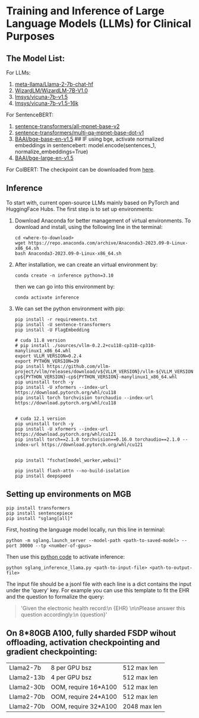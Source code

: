 # Training and Inference of Large Language Models (LLMs) for Clinical Purposes

## The Model List:

For LLMs:
   1. [meta-llama/Llama-2-7b-chat-hf](https://huggingface.co/meta-llama/Llama-2-7b-chat-hf)
   2. [WizardLM/WizardLM-7B-V1.0](https://huggingface.co/WizardLM/WizardLM-7B-V1.0)
   3. [lmsys/vicuna-7b-v1.5](https://huggingface.co/lmsys/vicuna-7b-v1.5)
   4. [lmsys/vicuna-7b-v1.5-16k](https://huggingface.co/lmsys/vicuna-7b-v1.5-16k)

For SentenceBERT:
   1. [sentence-transformers/all-mpnet-base-v2](https://huggingface.co/sentence-transformers/all-mpnet-base-v2)
   2. [sentence-transformers/multi-qa-mpnet-base-dot-v1](https://huggingface.co/sentence-transformers/multi-qa-mpnet-base-dot-v1)
   3. [BAAI/bge-base-en-v1.5](https://huggingface.co/BAAI/bge-base-en-v1.5) ## IF using bge, activate normalized embeddings in sentencebert: model.encode(sentences_1, normalize_embeddings=True)
   4. [BAAI/bge-large-en-v1.5](https://huggingface.co/BAAI/bge-large-en-v1.5)

For ColBERT:
   The checkpoint can be downloaded from [here](https://downloads.cs.stanford.edu/nlp/data/colbert/colbertv2/colbertv2.0.tar.gz).

## Inference

To start with, current open-source LLMs mainly based on PyTorch and HuggingFace Hubs. The first step is to set up environments:

1. Download Anaconda for better management of virtual environments. To download and install, using the following line in the terminal:
   ```{bash}
   cd <where-to-download>
   wget https://repo.anaconda.com/archive/Anaconda3-2023.09-0-Linux-x86_64.sh
   bash Anaconda3-2023.09-0-Linux-x86_64.sh
   ```
2. After installation, we can create an virtual environment by:
   ```{bash}
   conda create -n inference python=3.10
   ```
   then we can go into this environment by:
   ```{bash}
   conda activate inference
   ```
3. We can set the python environment with pip:
   ```{bash}
   pip install -r requirements.txt
   pip install -U sentence-transformers
   pip install -U FlagEmbedding

   # cuda 11.8 version
   # pip install ./sources/vllm-0.2.2+cu118-cp310-cp310-manylinux1_x86_64.whl
   export VLLM_VERSION=0.2.4
   export PYTHON_VERSION=39
   pip install https://github.com/vllm-project/vllm/releases/download/v${VLLM_VERSION}/vllm-${VLLM_VERSION}+cu118-cp${PYTHON_VERSION}-cp${PYTHON_VERSION}-manylinux1_x86_64.whl
   pip uninstall torch -y
   pip install -U xformers --index-url https://download.pytorch.org/whl/cu118
   pip install torch torchvision torchaudio --index-url https://download.pytorch.org/whl/cu118

   
   # cuda 12.1 version
   pip uninstall torch -y
   pip install -U xformers --index-url https://download.pytorch.org/whl/cu121
   pip install torch==2.1.0 torchvision==0.16.0 torchaudio==2.1.0 --index-url https://download.pytorch.org/whl/cu121
   
   
   pip install "fschat[model_worker,webui]"

   pip install flash-attn --no-build-isolation
   pip install deepspeed
   ```


## Setting up environments on MGB

```{bash}
pip install transformers
pip install sentencepiece
pip install "sglang[all]"
```

First, hosting the language model locally, run this line in terminal:
```{bash}
python -m sglang.launch_server --model-path <path-to-saved-model> --port 30000 --tp <number-of-gpus>
```

Then use this [python code](./inference/sglang_inference_llama.py) to activate inference:
```{bash}
python sglang_inference_llama.py <path-to-input-file> <path-to-output-file>
```
The input file should be a jsonl file with each line is a dict contains the input under the 'query' key.
For example you can use this template to fit the EHR and the question to formalize the query:
> 'Given the electronic health record:\n {EHR} \n\nPlease answer this question accordingly:\n {question}'



## On 8*80GB A100, fully sharded FSDP wihout offloading, activation checkpointing and gradient checkpointing:

||||
|---|---|---|
|Llama2-7b | 8 per GPU bsz | 512 max len|
|Llama2-13b | 4 per GPU bsz | 512 max len|
|Llama2-30b | OOM, require 16*A100 | 512 max len|
|Llama2-70b | OOM, require 24*A100 | 512 max len|
|Llama2-70b | OOM, require 32*A100 | 2048 max len|

<!-- For runing inference, we have to prepare two things locally:
1. Local LLM Weights, if the nodes can have access to the internet, we can also use the online HuggingFace Model Hubs.
2. Local File for inference, to fit this code, the file have to be reformatted to a .jsonl file, in which each line presents one sample and is formatted as:
   ```
   {'sample_idx': <sample_idx>, 'instruction': <input_query>}
   ```
   Basically, we can use json package in Python to generate such formats. We have an code example [here](./inference/generate_dummydata.py).


Here can we start inference! Using these lines:
```{bash}
cd <path-to-this-repo>/inference/
bash ./llm_inference.sh <local_model_path> <input_jsonl_file> <output_file_directory_name> <number-of-gpu-to-use>
```
Then we can check the output jsonl file in output/<output_file_directory_name>/results.jsonl.
 -->


<!-- ## Fine-tuning



To start with, current open-source LLMs mainly based on PyTorch and HuggingFace Hubs. The first step is to set up environments:

1. Download Anaconda for better management of virtual environments. To download and install, using the following line in the terminal:
   ```{bash}
   cd <where-to-download>
   wget https://repo.anaconda.com/archive/Anaconda3-2023.09-0-Linux-x86_64.sh
   bash Anaconda3-2023.09-0-Linux-x86_64.sh
   ```
2. After installation, we can create an virtual environment by:
   ```{bash}
   conda create -n llm_inference python=3.10
   ```
   then we can go into this environment by:
   ```{bash}
   conda activate llm_finetune
   ```
3. We can set the python environment with pip:

   *Note: Below is the instruction for A100 for Vidul*
   ```{bash}
   conda install cudatoolkit-dev -c conda-forge
   conda install pytorch==2.0.1 torchvision==0.15.2 torchaudio==2.0.2 pytorch-cuda=11.7 -c pytorch -c nvidia
   cd <path-to-this-repo>/fine-tune/
   pip install -r requirements.txt
   ```
   Then we have to install flash-attention for accelerated training, [flash-attn](https://github.com/Dao-AILab/flash-attention): 
   To install:
   1. Make sure that PyTorch is installed.
   2. Make sure that `packaging` is installed (`pip install packaging`)
   3. Make sure that `ninja` is installed and that it works correctly (e.g. `ninja
   --version` then `echo $?` should return exit code 0). If not (sometimes `ninja
   --version` then `echo $?` returns a nonzero exit code), uninstall then reinstall
   `ninja` (`pip uninstall -y ninja && pip install ninja`). Without `ninja`,
   compiling can take a very long time (2h) since it does not use multiple CPU
   cores. With `ninja` compiling takes 3-5 minutes on a 64-core machine.
   4. Then:
   ```sh
   pip install flash-attn --no-build-isolation
   ```
   Alternatively you can compile from source:
   ```sh
   python setup.py install
   ```


   *Note: Below is the instruction for V100 for Sara*
   ```{bash}
   conda install cudatoolkit-dev -c conda-forge
   conda install pytorch==2.0.1 torchvision==0.15.2 torchaudio==2.0.2 pytorch-cuda=11.7 -c pytorch -c nvidia
   cd <path-to-this-repo>/fine-tune/
   pip install -r requirements.txt
   ```
   



After setting up environments, for runing fine-tuning, we also have to prepare two things locally:
1. Local LLM Weights, if the nodes can have access to the internet, we can also use the online HuggingFace Model Hubs.
2. Local File for fine-tuning, to fit this code, the file have to be reformatted to a .jsonl file, in which each line presents one sample and is formatted as:
   ```
   {'sample_idx': <sample_idx>, 'instruction': <input_query>, 'output': <input_query>}
   ```
   Basically, we can use json package in Python to generate such formats. We have an code example [here](./inference/generate_dummydata.py).

*It should be noted that: Flash Attention which is a framework for fast fine-tuning with higher speed and low memory cost does not support V100. Therefore for A100, you can use llama_train.sh or llama2_train.sh for fine-tuning, which depends on the LLM you base on. For V100, you can use main_llama_noflash.sh for both llama and llama2. And This is why we have different env set up for Vidul and Sara.* 

Here can we start fine-tuning! Using these lines:
```{bash}
cd <path-to-this-repo>/fine-tune/
bash ./llama_train.sh <local_model_path> <input_jsonl_file> <output_file_directory_name> <number-of-gpu-to-use>
```
Then we can check the fine-tuned model in output/<output_file_directory_name>/




## SentenceBERT

Setting up environments:

1. Download Anaconda for better management of virtual environments. To download and install, using the following line in the terminal:
   ```{bash}
   cd <where-to-download>
   wget https://repo.anaconda.com/archive/Anaconda3-2023.09-0-Linux-x86_64.sh
   bash Anaconda3-2023.09-0-Linux-x86_64.sh
   ```
2. After installation, we can create an virtual environment by:
   ```{bash}
   conda create -n sentencebert python=3.10
   ```
   then we can go into this environment by:
   ```{bash}
   conda activate sentencebert
   ```
3. We can set the python environment with pip:
   ```{bash}
   pip install torch==2.0.1+cu117 torchvision==0.15.2+cu117 torchaudio==2.0.2 --index-url https://download.pytorch.org/whl/cu117
   cd <path-to-this-repo>/sentenceBERT/
   pip install -r requirements.txt
   pip install -U sentence-transformers
   ```

After Setting Up environment, we have to download the embedding model locally or use the Huggingface Hub. The accessible models are listed [here](https://www.sbert.net/docs/pretrained_models.html#). 

Then prepare all your sentences or terms for embeddings to a jsonl file with each line, here is an example:
```
{'input': 'harvard medical school'}
```

Finally, we can generate the sentence embedding by:
```{bash}
cd <path-to-this-repo>/sentenceBERT/
CUDA_VISIBLE_DEVICES=0 python main.py <jsonl-file-of-sentences> <local-model-path> <output-dir-name>
```
The sentence embeddings will be saved to a .pkl file in './sentenceBERT/output/output-dir-name/embeddings.pkl'

To load the saved sentence embedding for other use, you can run the following lines in a Python:
```{python}
import pickle
with open(<path-to-embeddings.pkl>, "rb") as fIn:
    stored_data = pickle.load(fIn)
    stored_sentences = stored_data['sentences']
    stored_embeddings = stored_data['embeddings']
```
 -->

